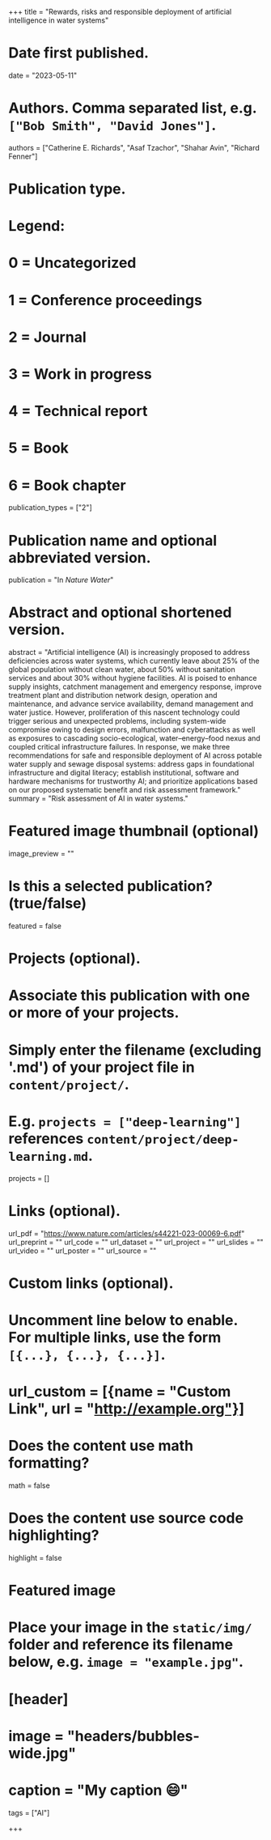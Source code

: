 +++
title = "Rewards, risks and responsible deployment of artificial intelligence in water systems"

# Date first published.
date = "2023-05-11"

# Authors. Comma separated list, e.g. `["Bob Smith", "David Jones"]`.
authors = ["Catherine E. Richards", "Asaf Tzachor", "Shahar Avin", "Richard Fenner"]

# Publication type.
# Legend:
# 0 = Uncategorized
# 1 = Conference proceedings
# 2 = Journal
# 3 = Work in progress
# 4 = Technical report
# 5 = Book
# 6 = Book chapter
publication_types = ["2"]

# Publication name and optional abbreviated version.
publication = "In *Nature Water*"

# Abstract and optional shortened version.
abstract = "Artificial intelligence (AI) is increasingly proposed to address deficiencies across water systems, which currently leave about 25% of the global population without clean water, about 50% without sanitation services and about 30% without hygiene facilities. AI is poised to enhance supply insights, catchment management and emergency response, improve treatment plant and distribution network design, operation and maintenance, and advance service availability, demand management and water justice. However, proliferation of this nascent technology could trigger serious and unexpected problems, including system-wide compromise owing to design errors, malfunction and cyberattacks as well as exposures to cascading socio-ecological, water–energy–food nexus and coupled critical infrastructure failures. In response, we make three recommendations for safe and responsible deployment of AI across potable water supply and sewage disposal systems: address gaps in foundational infrastructure and digital literacy; establish institutional, software and hardware mechanisms for trustworthy AI; and prioritize applications based on our proposed systematic benefit and risk assessment framework."
summary = "Risk assessment of AI in water systems."

# Featured image thumbnail (optional)
image_preview = ""

# Is this a selected publication? (true/false)
featured = false

# Projects (optional).
#   Associate this publication with one or more of your projects.
#   Simply enter the filename (excluding '.md') of your project file in `content/project/`.
#   E.g. `projects = ["deep-learning"]` references `content/project/deep-learning.md`.
projects = []

# Links (optional).
url_pdf = "https://www.nature.com/articles/s44221-023-00069-6.pdf"
url_preprint = ""
url_code = ""
url_dataset = ""
url_project = ""
url_slides = ""
url_video = ""
url_poster = ""
url_source = ""

# Custom links (optional).
#   Uncomment line below to enable. For multiple links, use the form `[{...}, {...}, {...}]`.
# url_custom = [{name = "Custom Link", url = "http://example.org"}]

# Does the content use math formatting?
math = false

# Does the content use source code highlighting?
highlight = false

# Featured image
# Place your image in the `static/img/` folder and reference its filename below, e.g. `image = "example.jpg"`.
# [header]
# image = "headers/bubbles-wide.jpg"
# caption = "My caption 😄"

tags = ["AI"]

+++


